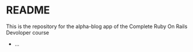 # README

This is the repository for the alpha-blog app of the Complete Ruby On Rails Devoloper course

* ...
